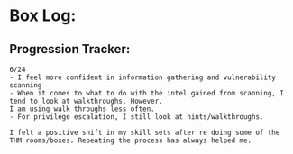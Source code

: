 # Box Log:

## Progression Tracker: 


    6/24 
    - I feel more confident in information gathering and vulnerability scanning
    - When it comes to what to do with the intel gained from scanning, I tend to look at walkthroughs. However,
    I am using walk throughs less often.
    - For privilege escalation, I still look at hints/walkthroughs. 

    I felt a positive shift in my skill sets after re doing some of the THM rooms/boxes. Repeating the process has always helped me. 
